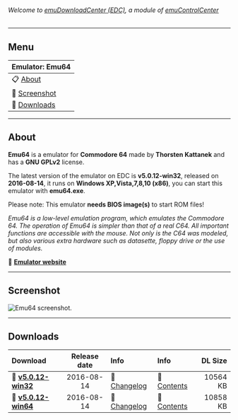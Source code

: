 ###### Welcome to [emuDownloadCenter (EDC)](https://github.com/PhoenixInteractiveNL/emuDownloadCenter/wiki/), a module of [emuControlCenter](https://github.com/PhoenixInteractiveNL/emuControlCenter/wiki/)
***
## Menu
| **Emulator: Emu64** |
|:---------|
| :clipboard: [About](#about) |
| :sunrise: [Screenshot](#screenshot) |
| :floppy_disk: [Downloads](#downloads) |
***
## About
**Emu64** is a emulator for **Commodore 64** made by **Thorsten Kattanek** and has a **GNU GPLv2** license.

The latest version of the emulator on EDC is **v5.0.12-win32**, released on **2016-08-14**, it runs on **Windows XP,Vista,7,8,10 (x86)**, you can start this emulator with **emu64.exe**.

Please note: This emulator **needs BIOS image(s)** to start ROM files!

_Emu64 is a low-level emulation program, which emulates the Commodore 64. The operation of Emu64 is simpler than that of a real C64. All important functions are accessible with the mouse. Not only is the C64 was modeled, but also various extra hardware such as datasette, floppy drive or the use of modules._

:link: [**Emulator website**](http://www.emu64-projekt.de/)
***
## Screenshot
![](https://raw.githubusercontent.com/PhoenixInteractiveNL/emuDownloadCenter/master/hooks/emu64/screen.jpg "Emu64 screenshot.")
***
## Downloads
| Download | Release date  | Info       | Info       | DL Size    |
|:---------|:-------------:|:-----------|:-----------|-----------:|
| :floppy_disk: [**v5.0.12-win32**](https://github.com/PhoenixInteractiveNL/edc-repo0002/raw/master/emu64/5.0.12-win32.7z) | 2016-08-14 | :page_facing_up: [Changelog](https://github.com/PhoenixInteractiveNL/edc-repo0002/blob/master/emu64/5.0.12-win32_changelog.txt) | :mag_right: [Contents](https://github.com/PhoenixInteractiveNL/edc-repo0002/blob/master/emu64/5.0.12-win32_contents.txt) | 10564 KB |
| :floppy_disk: [**v5.0.12-win64**](https://github.com/PhoenixInteractiveNL/edc-repo0002/raw/master/emu64/5.0.12-win64.7z) | 2016-08-14 | :page_facing_up: [Changelog](https://github.com/PhoenixInteractiveNL/edc-repo0002/blob/master/emu64/5.0.12-win64_changelog.txt) | :mag_right: [Contents](https://github.com/PhoenixInteractiveNL/edc-repo0002/blob/master/emu64/5.0.12-win64_contents.txt) | 10858 KB |
